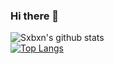 ### Hi there 👋
![Sxbxn's github stats](https://github-readme-stats.vercel.app/api?username=Sxbxn&show_icons=true&theme=algolia)    
[![Top Langs](https://github-readme-stats.vercel.app/api/top-langs/?username=Sxbxn)](https://github.com/anuraghazra/github-readme-stats)


<!--
**Sxbxn/Sxbxn** is a ✨ _special_ ✨ repository because its `README.md` (this file) appears on your GitHub profile.

Here are some ideas to get you started:

- 🔭 I’m currently working on ...
- 🌱 I’m currently learning ...
- 👯 I’m looking to collaborate on ...
- 🤔 I’m looking for help with ...
- 💬 Ask me about ...
- 📫 How to reach me: ...
- 😄 Pronouns: ...
- ⚡ Fun fact: ...
-->


